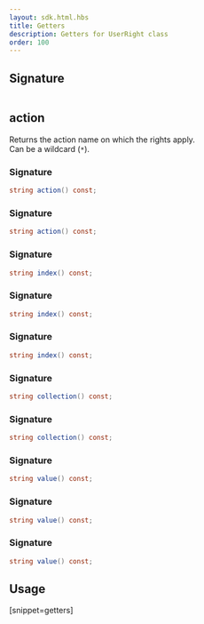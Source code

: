 ```yaml
---
layout: sdk.html.hbs
title: Getters
description: Getters for UserRight class
order: 100
---
```


## Signature

```csharp
```

## action

Returns the action name on which the rights apply.  
Can be a wildcard (`*`).

### Signature

```csharp
string action() const;
```

### Signature

```csharp
string action() const;
```

### Signature

```csharp
string index() const;
```

### Signature

```csharp
string index() const;
```

### Signature

```csharp
string index() const;
```

### Signature

```csharp
string collection() const;
```

### Signature

```csharp
string collection() const;
```

### Signature

```csharp
string value() const;
```

### Signature

```csharp
string value() const;
```

### Signature

```csharp
string value() const;
```

## Usage

[snippet=getters]
